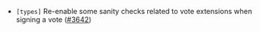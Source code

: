 - `[types]` Re-enable some sanity checks related to vote extensions
  when signing a vote
  ([\#3642](https://github.com/cometbft/cometbft/issues/3642))